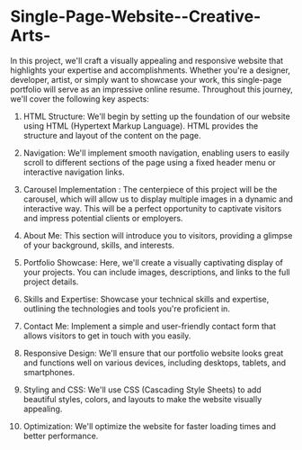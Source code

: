 # Single-Page-Website--Creative-Arts-

In this project, we'll craft a visually appealing and responsive website that highlights your expertise and accomplishments. Whether you're a designer, developer, artist, or simply want to showcase your work, this single-page portfolio will serve as an impressive online resume.
Throughout this journey, we'll cover the following key aspects:
1.	HTML Structure: We'll begin by setting up the foundation of our website using HTML (Hypertext Markup Language). HTML provides the structure and layout of the content on the page.

2.	Navigation: We'll implement smooth navigation, enabling users to easily scroll to different sections of the page using a fixed header menu or interactive navigation links.

3.	Carousel Implementation : The centerpiece of this project will be the carousel, which will allow us to display multiple images in a dynamic and interactive way. This will be a perfect opportunity to captivate visitors and impress potential clients or employers.

4.	About Me: This section will introduce you to visitors, providing a glimpse of your background, skills, and interests.

5.	Portfolio Showcase: Here, we'll create a visually captivating display of your projects. You can include images, descriptions, and links to the full project details.

6.	Skills and Expertise: Showcase your technical skills and expertise, outlining the technologies and tools you're proficient in.

7.	Contact Me: Implement a simple and user-friendly contact form that allows visitors to get in touch with you easily.

8.	Responsive Design: We'll ensure that our portfolio website looks great and functions well on various devices, including desktops, tablets, and smartphones.

9.	Styling and CSS: We'll use CSS (Cascading Style Sheets) to add beautiful styles, colors, and layouts to make the website visually appealing.

10.	Optimization: We'll optimize the website for faster loading times and better performance.


